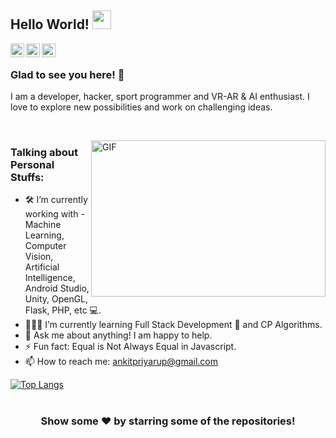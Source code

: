 ## Hello World! <img src="https://raw.githubusercontent.com/ankitpriyarup/ankitpriyarup/master/gifs/Hi.gif" width="30px"></h2>

<a href="https://www.linkedin.com/in/ankitpriyarup/">
  <img align="left" width="22px" src="https://cdn.jsdelivr.net/npm/simple-icons@v3/icons/linkedin.svg" />
</a>
<a href="https://codeforces.com/profile/ankitpriyarup">
  <img align="left" width="22px" src="https://cdn.jsdelivr.net/npm/simple-icons@v3/icons/codeforces.svg" />
</a>
<a href="https://www.codechef.com/users/ankit_priyarup">
  <img align="left" width="22px" src="https://cdn.jsdelivr.net/npm/simple-icons@v3/icons/codechef.svg" />
</a>

<br />

### Glad to see you here! 🤩

I am a developer, hacker, sport programmer and VR-AR & AI enthusiast. I love to explore new possibilities and work on challenging ideas.

<br />

<img align="right" height="250" width="375" alt="GIF" src="https://raw.githubusercontent.com/ankitpriyarup/ankitpriyarup/master/gifs/
gif" />

### Talking about Personal Stuffs:

- 🛠 I’m currently working with - Machine Learning, Computer Vision, Artificial Intelligence, Android Studio, Unity, OpenGL, Flask, PHP, etc 💻.
- 👨🏻‍💻 I’m currently learning Full Stack Development 🚀 and CP Algorithms.
- 💬 Ask me about anything! I am happy to help.
- ⚡ Fun fact: Equal is Not Always Equal in Javascript.
- 📫 How to reach me: ankitpriyarup@gmail.com

[![Top Langs](https://github-readme-stats.vercel.app/api/top-langs/?username=ankitpriyarup)](https://github.com/anuraghazra/github-readme-stats)

#

<div align="center">

### Show some ❤️ by starring some of the repositories!

</div>
